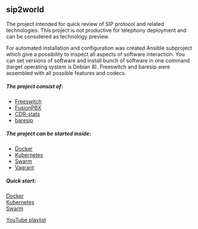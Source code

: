 ## sip2world

The project intended for quick review of SIP protocol and related technologies. This project is not productive for telephony deployment and can be considered as technology preview. 

For automated installation and configuration was created Ansible subproject which give a possibility to inspect all aspects of software interaction. You can set versions of software and install bunch of software in one command (target operating system is Debian 8). Freeswitch and baresip were assembled with all possible features and codecs. 

##### The project consist of:  

* [Freeswitch](https://freeswitch.org/)
* [FusionPBX](https://www.fusionpbx.com/)
* [CDR-stats](http://www.cdr-stats.org/)
* [baresip](http://creytiv.com/baresip.html)

##### The project can be started inside:

* [Docker](https://www.docker.com/)
* [Kubernetes](http://kubernetes.io/)
* [Swarm](https://www.docker.com/products/docker-swarm)
* [Vagrant](https://www.vagrantup.com/)


##### Quick start:

[Docker](http://livelace.org/posts/2015/Jun/28/sip2world/)  
[Kubernetes](http://livelace.org/posts/2016/Feb/01/sip2world-kubernetes/)  
[Swarm](http://livelace.org/posts/2016/Feb/14/sip2world-swarm/)  

[YouTube playlist](https://www.youtube.com/playlist?list=PLwUdklTGGXU1mE3UQT5m9Mq0N9d7OxwJs)
